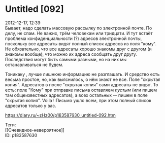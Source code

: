 Untitled [092]
===============

   
 2012-12-17, 12:39   
  Бывает, надо сделать массовую рассылку по электронной почте. По делу, не спам. Не важно, трём человекам или тридцати. И тут встаёт проблема конфиденциальности (?) адресов электронной почты, поскольку все адресаты видят полный список адресов из поля "кому". Не обязательно, что все адресаты хорошо знакомы друг с другом (и знакомы вообще), что можно их адреса сообщать друг другу. Последствия могут быть самыми разными, но на них мы останавливаться не будем.   
   
   Тоникаку   , лучше лишнюю информацию не разглашать. И средство есть весьма простое, но, как выяснилось, о нём знают не все. Поле "скрытая копия". Адресатов в после "скрытая копия" сами адресаты не видят. То есть: поле "Кому" при отправке письма оставляем  *пустым*  (или пишем там общеизвестных адресатов), а всех остальных -- пишем в поле "скрытая копия".   Voila   ! Письмо ушло всем, при этом полный список адресатов только у вас.   
    
 <https://diary.ru/~zHz00/p183587630_untitled-092.htm>   
   
 Теги:   
 [[Очевидное-невероятное]]   
 ID: p183587630